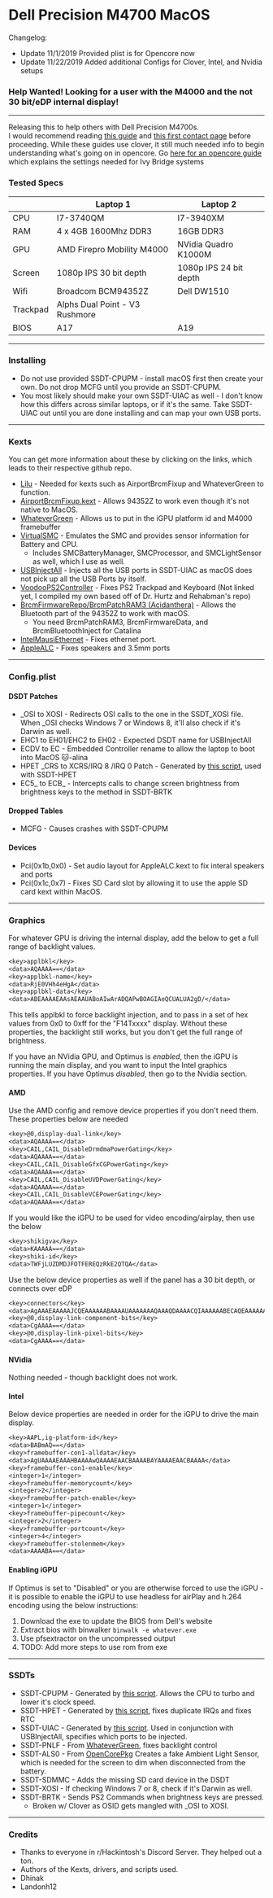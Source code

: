 # Dell Precision M4700 MacOS

Changelog:
- Update 11/1/2019   Provided plist is for Opencore now  
- Update 11/22/2019 Added additional Configs for Clover, Intel, and Nvidia setups

### Help Wanted! Looking for a user with the M4000 and the not 30 bit/eDP internal display!
___
Releasing this to help others with Dell Precision M4700s.  
I would recommend reading [this guide](https://hackintosh.gitbook.io/-r-hackintosh-vanilla-desktop-guide/) and [this first contact page](https://internet-install.gitbook.io/macos-internet-install/) before proceeding. While these guides use clover, it still much needed info to begin understanding what's going on in opencore. Go [here for an opencore guide](https://khronokernel-2.gitbook.io/opencore-vanilla-desktop-guide/) which explains the settings needed for Ivy Bridge systems

### Tested Specs

| |Laptop 1| Laptop 2 |
|---|---|---|
| CPU |  I7-3740QM  |  I7-3940XM  |
| RAM  | 4 x 4GB 1600Mhz DDR3  | 16GB DDR3 |
| GPU  | AMD Firepro Mobility M4000  |  NVidia Quadro K1000M |
| Screen  | 1080p IPS 30 bit depth  | 1080p IPS 24 bit depth |
| Wifi  |  Broadcom BCM94352Z  | Dell DW1510 |
| Trackpad  | Alphs Dual Point - V3 Rushmore  | |
| BIOS | A17 | A19 |

___
### Installing
* Do not use provided SSDT-CPUPM - install macOS first then create your own. Do not drop MCFG until you provide an SSDT-CPUPM.
* You most likely should make your own SSDT-UIAC as well - I don't know how this differs across similar laptops, or if it's the same. Take SSDT-UIAC out until you are done installing and can map your own USB ports.
___
### Kexts
You can get more information about these by clicking on the links, which leads to their respective github repo.

* [Lilu](https://github.com/acidanthera/Lilu) - Needed for kexts such as AirportBrcmFixup and WhateverGreen to function.  
* [AirportBrcmFixup.kext](https://github.com/acidanthera/AirportBrcmFixup) - Allows 94352Z to work even though it's not native to MacOS.  
* [WhateverGreen](https://github.com/acidanthera/WhateverGreen) - Allows us to put in the iGPU platform id and M4000 framebuffer
* [VirtualSMC](https://github.com/acidanthera/VirtualSMC) - Emulates the SMC and provides sensor information for Battery and CPU.
  * Includes SMCBatteryManager, SMCProcessor, and SMCLightSensor as well, which I use as well.  
* [USBInjectAll](https://github.com/RehabMan/OS-X-USB-Inject-All) - Injects all the USB ports in SSDT-UIAC as macOS does not pick up all the USB Ports by itself.
* [VoodooPS2Controller](https://github.com/1Revenger1/OS-X-ALPS-DRIVER) - Fixes PS2 Trackpad and Keyboard (Not linked yet, I compiled my own based off of Dr. Hurtz and Rehabman's repo)
* [BrcmFirmwareRepo/BrcmPatchRAM3 (Acidanthera)](https://github.com/acidanthera/BrcmPatchRAM) - Allows the Bluetooth part of the 94352Z to work with macOS.
  * You need BrcmPatchRAM3, BrcmFirmwareData, and BrcmBluetoothInject for Catalina
* [IntelMausiEthernet](https://github.com/Mieze/IntelMausiEthernet) - Fixes ethernet port.
* [AppleALC](https://github.com/acidanthera/AppleALC) - Fixes speakers and 3.5mm ports
---
### Config.plist

#### DSDT Patches

* _OSI to XOSI - Redirects OSI calls to the one in the SSDT_XOSI file. When _OSI checks Windows 7 or Windows 8, it'll also check if it's Darwin as well.
* EHC1 to EH01/EHC2 to EH02 - Expected DSDT name for USBInjectAll
* ECDV to EC - Embedded Controller rename to allow the laptop to boot into MacOS 🐱-alina
* HPET _CRS to XCRS/IRQ 8 /IRQ 0 Patch - Generated by [this script](https://github.com/corpnewt/SSDTTime), used with SSDT-HPET
* EC5_ to ECB_ - Intercepts calls to change screen brightness from brightness keys to the method in SSDT-BRTK

#### Dropped Tables

* MCFG - Causes crashes with SSDT-CPUPM

#### Devices
* Pci(0x1b,0x0) - Set audio layout for AppleALC.kext to fix interal speakers and ports
* Pci(0x1c,0x7) - Fixes SD Card slot by allowing it to use the apple SD card kext within MacOS.

___
### Graphics
For whatever GPU is driving the internal display, add the below to get a full range of backlight values.
```dtd
<key>applbkl</key>
<data>AQAAAA==</data>
<key>applbkl-name</key>
<data>RjE0VHh4eHgA</data>
<key>applbkl-data</key>
<data>ABEAAAAEAAsAEAAUABoAIwArADQAPwBOAGIAeQCUALUA2gD/</data>
```
This tells applbkl to force backlight injection, and to pass in a set of hex values from 0x0 to 0xff for the "F14Txxxx" display. Without these properties, the backlight still works, but you don't get the full range of brightness.

If you have an NVidia GPU, and Optimus is *enabled*, then the iGPU is running the main display, and you want to input the Intel graphics properties. If you have Optimus *disabled*, then go to the Nvidia section.

#### AMD 
Use the AMD config and remove device properties if you don't need them.
These properties below are needed
```dtd
<key>@0,display-dual-link</key>
<data>AQAAAA==</data>
<key>CAIL,CAIL_DisableDrmdmaPowerGating</key>
<data>AQAAAA==</data>
<key>CAIL,CAIL_DisableGfxCGPowerGating</key>
<data>AQAAAA==</data>
<key>CAIL,CAIL_DisableUVDPowerGating</key>
<data>AQAAAA==</data>
<key>CAIL,CAIL_DisableVCEPowerGating</key>
<data>AQAAAA==</data>
```

If you would like the iGPU to be used for video encoding/airplay, then use the below
```dtd
<key>shikigva</key>
<data>KAAAAA==</data>
<key>shiki-id</key>
<data>TWFjLUZDMDJFOTFEREQzRkE2QTQA</data>
```

Use the below device properties as well if the panel has a 30 bit depth, or connects over eDP
```dtd
<key>connectors</key>
<data>AgAAAEAAAAAJCQEAAAAAABAAAAUAAAAAAAQAAAQDAAAACQIAAAAAABECAQEAAAAAAAQAAAQDAAAACQMAAAAAACEDAgIAAAAAAAgAAAQCAAAAAQQAAAAAABIEAwMAAAAA</data>
<key>@0,display-link-component-bits</key>
<data>CgAAAA==</data>
<key>@0,display-link-pixel-bits</key>
<data>CgAAAA==</data>
```

#### NVidia
Nothing needed - though backlight does not work.

#### Intel
Below device properties are needed in order for the iGPU to drive the main display.

```dtd
<key>AAPL,ig-platform-id</key>
<data>BABmAQ==</data>
<key>framebuffer-con1-alldata</key>
<data>AgUAAAAEAAAHBAAAAwQAAAAEAACBAAAABAYAAAAEAACBAAAA</data>
<key>framebuffer-con1-enable</key>
<integer>1</integer>
<key>framebuffer-memorycount</key>
<integer>2</integer>
<key>framebuffer-patch-enable</key>
<integer>1</integer>
<key>framebuffer-pipecount</key>
<integer>2</integer>
<key>framebuffer-portcount</key>
<integer>4</integer>
<key>framebuffer-stolenmem</key>
<data>AAAABA==</data>
```

#### Enabling iGPU
If Optimus is set to "Disabled" or you are otherwise forced to use the iGPU - it is possible to enable the iGPU to use headless for airPlay and h.264 encoding using the below instructions:

1. Download the exe to update the BIOS from Dell's website
2. Extract bios with binwalker
 `binwalk -e whatever.exe`
3. Use pfsextractor on the uncompressed output
4. TODO: Add more steps to use rom from exe

___
### SSDTs

* SSDT-CPUPM - Generated by [this script](https://github.com/Piker-Alpha/ssdtPRGen.sh). Allows the CPU to turbo and lower it's clock speed.
* SSDT-HPET - Generated by [this script](https://github.com/corpnewt/SSDTTime), fixes duplicate IRQs and fixes RTC
* SSDT-UIAC - Generated by [this script](https://github.com/corpnewt/USBMap). Used in conjunction with USBInjectAll, specifies which ports to be injected. 
* SSDT-PNLF - From [WhateverGreen](https://github.com/acidanthera/WhateverGreen/blob/master/Manual/SSDT-PNLF.dsl), fixes backlight control
* SSDT-ALS0 - From [OpenCorePkg](https://github.com/acidanthera/OpenCorePkg/blob/master/Docs/AcpiSamples/SSDT-ALS0.dsl) Creates a fake Ambient Light Sensor, which is needed for the screen to dim when disconnected from the battery.
* SSDT-SDMMC - Adds the missing SD card device in the DSDT
* SSDT-XOSI - If checking Windows 7 or 8, check if it's Darwin as well.
* SSDT-BRTK - Sends PS2 Commands when brightness keys are pressed.
  * Broken w/ Clover as OSID gets mangled with _OSI to XOSI.

___
### Credits
* Thanks to everyone in r/Hackintosh's Discord Server. They helped out a ton.
* Authors of the Kexts, drivers, and scripts used.
* Dhinak
* Landonh12